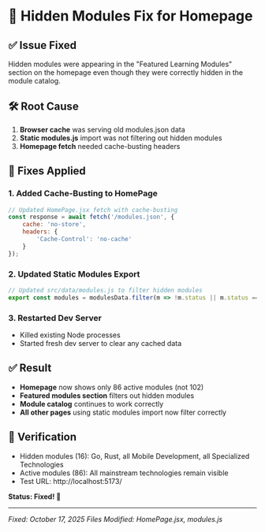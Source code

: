 # 🔧 Hidden Modules Fix for Homepage

## ✅ **Issue Fixed**
Hidden modules were appearing in the "Featured Learning Modules" section on the homepage even though they were correctly hidden in the module catalog.

## 🛠️ **Root Cause**
1. **Browser cache** was serving old modules.json data
2. **Static modules.js** import was not filtering out hidden modules
3. **Homepage fetch** needed cache-busting headers

## 🔧 **Fixes Applied**

### **1. Added Cache-Busting to HomePage**
```javascript
// Updated HomePage.jsx fetch with cache-busting
const response = await fetch('/modules.json', {
    cache: 'no-store',
    headers: {
        'Cache-Control': 'no-cache'
    }
});
```

### **2. Updated Static Modules Export**
```javascript
// Updated src/data/modules.js to filter hidden modules
export const modules = modulesData.filter(m => !m.status || m.status === 'active');
```

### **3. Restarted Dev Server**
- Killed existing Node processes
- Started fresh dev server to clear any cached data

## ✅ **Result**
- **Homepage** now shows only 86 active modules (not 102)
- **Featured modules section** filters out hidden modules
- **Module catalog** continues to work correctly
- **All other pages** using static modules import now filter correctly

## 🧪 **Verification**
- Hidden modules (16): Go, Rust, all Mobile Development, all Specialized Technologies
- Active modules (86): All mainstream technologies remain visible
- Test URL: http://localhost:5173/

**Status: Fixed! 🎉**

---

*Fixed: October 17, 2025*
*Files Modified: HomePage.jsx, modules.js*
